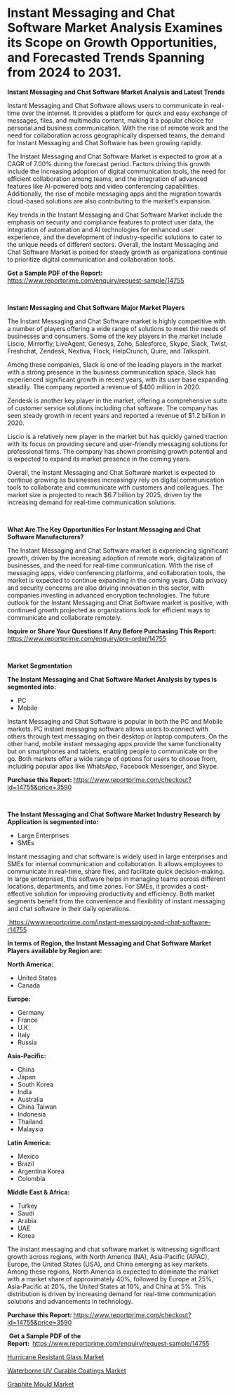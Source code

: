 <p><h1>Instant Messaging and Chat Software Market Analysis Examines its Scope on Growth Opportunities, and Forecasted Trends Spanning from 2024 to 2031.</h1></p><p><strong>Instant Messaging and Chat Software Market Analysis and Latest Trends</strong></p>
<p><p>Instant Messaging and Chat Software allows users to communicate in real-time over the internet. It provides a platform for quick and easy exchange of messages, files, and multimedia content, making it a popular choice for personal and business communication. With the rise of remote work and the need for collaboration across geographically dispersed teams, the demand for Instant Messaging and Chat Software has been growing rapidly.</p><p>The Instant Messaging and Chat Software Market is expected to grow at a CAGR of 7.00% during the forecast period. Factors driving this growth include the increasing adoption of digital communication tools, the need for efficient collaboration among teams, and the integration of advanced features like AI-powered bots and video conferencing capabilities. Additionally, the rise of mobile messaging apps and the migration towards cloud-based solutions are also contributing to the market's expansion.</p><p>Key trends in the Instant Messaging and Chat Software Market include the emphasis on security and compliance features to protect user data, the integration of automation and AI technologies for enhanced user experience, and the development of industry-specific solutions to cater to the unique needs of different sectors. Overall, the Instant Messaging and Chat Software Market is poised for steady growth as organizations continue to prioritize digital communication and collaboration tools.</p></p>
<p><strong>Get a Sample PDF of the Report:&nbsp;</strong> <a href="https://www.reportprime.com/enquiry/request-sample/14755">https://www.reportprime.com/enquiry/request-sample/14755</a></p>
<p>&nbsp;</p>
<p><strong>Instant Messaging and Chat Software Major Market Players</strong></p>
<p><p>The Instant Messaging and Chat Software market is highly competitive with a number of players offering a wide range of solutions to meet the needs of businesses and consumers. Some of the key players in the market include Liscio, Mirrorfly, LiveAgent, Genesys, Zoho, Salesforce, Skype, Slack, Twist, Freshchat, Zendesk, Nextiva, Flock, HelpCrunch, Quire, and Talkspirit.</p><p>Among these companies, Slack is one of the leading players in the market with a strong presence in the business communication space. Slack has experienced significant growth in recent years, with its user base expanding steadily. The company reported a revenue of $400 million in 2020.</p><p>Zendesk is another key player in the market, offering a comprehensive suite of customer service solutions including chat software. The company has seen steady growth in recent years and reported a revenue of $1.2 billion in 2020.</p><p>Liscio is a relatively new player in the market but has quickly gained traction with its focus on providing secure and user-friendly messaging solutions for professional firms. The company has shown promising growth potential and is expected to expand its market presence in the coming years.</p><p>Overall, the Instant Messaging and Chat Software market is expected to continue growing as businesses increasingly rely on digital communication tools to collaborate and communicate with customers and colleagues. The market size is projected to reach $6.7 billion by 2025, driven by the increasing demand for real-time communication solutions.</p></p>
<p>&nbsp;</p>
<p><strong>What Are The Key Opportunities For Instant Messaging and Chat Software Manufacturers?</strong></p>
<p><p>The Instant Messaging and Chat Software market is experiencing significant growth, driven by the increasing adoption of remote work, digitalization of businesses, and the need for real-time communication. With the rise of messaging apps, video conferencing platforms, and collaboration tools, the market is expected to continue expanding in the coming years. Data privacy and security concerns are also driving innovation in this sector, with companies investing in advanced encryption technologies. The future outlook for the Instant Messaging and Chat Software market is positive, with continued growth projected as organizations look for efficient ways to communicate and collaborate remotely.</p></p>
<p><strong>Inquire or Share Your Questions If Any Before Purchasing This Report:</strong> <a href="https://www.reportprime.com/enquiry/pre-order/14755">https://www.reportprime.com/enquiry/pre-order/14755</a></p>
<p>&nbsp;</p>
<p><strong>Market Segmentation</strong></p>
<p><strong>The Instant Messaging and Chat Software Market Analysis by types is segmented into:</strong></p>
<p><ul><li>PC</li><li>Mobile</li></ul></p>
<p><p>Instant Messaging and Chat Software is popular in both the PC and Mobile markets. PC instant messaging software allows users to connect with others through text messaging on their desktop or laptop computers. On the other hand, mobile instant messaging apps provide the same functionality but on smartphones and tablets, enabling people to communicate on the go. Both markets offer a wide range of options for users to choose from, including popular apps like WhatsApp, Facebook Messenger, and Skype.</p></p>
<p><strong>Purchase this Report:&nbsp;</strong><a href="https://www.reportprime.com/checkout?id=14755&price=3590">https://www.reportprime.com/checkout?id=14755&price=3590</a></p>
<p>&nbsp;</p>
<p><strong>The Instant Messaging and Chat Software Market Industry Research by Application is segmented into:</strong></p>
<p><ul><li>Large Enterprises</li><li>SMEs</li></ul></p>
<p><p>Instant messaging and chat software is widely used in large enterprises and SMEs for internal communication and collaboration. It allows employees to communicate in real-time, share files, and facilitate quick decision-making. In large enterprises, this software helps in managing teams across different locations, departments, and time zones. For SMEs, it provides a cost-effective solution for improving productivity and efficiency. Both market segments benefit from the convenience and flexibility of instant messaging and chat software in their daily operations.</p></p>
<p><a href="https://www.reportprime.com/instant-messaging-and-chat-software-r14755">&nbsp;https://www.reportprime.com/instant-messaging-and-chat-software-r14755</a></p>
<p><strong>In terms of Region, the Instant Messaging and Chat Software Market Players available by Region are:</strong></p>
<p>
    <p> <strong> North America: </strong>
        <ul>
            <li>United States</li>
            <li>Canada</li>
        </ul>
        </p> 
    <p> <strong> Europe: </strong>
        <ul>
            <li>Germany</li>
            <li>France</li>
            <li>U.K.</li>
            <li>Italy</li>
            <li>Russia</li>
        </ul>
        </p> 
    <p> <strong> Asia-Pacific: </strong>
        <ul>
            <li>China</li>
            <li>Japan</li>
            <li>South Korea</li>
            <li>India</li>
            <li>Australia</li>
            <li>China Taiwan</li>
            <li>Indonesia</li>
            <li>Thailand</li>
            <li>Malaysia</li>
        </ul>
        </p> 
    <p> <strong> Latin America: </strong>
        <ul>
            <li>Mexico</li>
            <li>Brazil</li>
            <li>Argentina Korea</li>
            <li>Colombia</li>
        </ul>
        </p> 
    <p> <strong> Middle East & Africa: </strong>
        <ul>
            <li>Turkey</li>
            <li>Saudi</li>
            <li>Arabia</li>
            <li>UAE</li>
            <li>Korea</li>
        </ul>
    </p>
    </p>
<p><p>The instant messaging and chat software market is witnessing significant growth across regions, with North America (NA), Asia-Pacific (APAC), Europe, the United States (USA), and China emerging as key markets. Among these regions, North America is expected to dominate the market with a market share of approximately 40%, followed by Europe at 25%, Asia-Pacific at 20%, the United States at 10%, and China at 5%. This distribution is driven by increasing demand for real-time communication solutions and advancements in technology.</p></p>
<p><strong>Purchase this Report: </strong><a href="https://www.reportprime.com/checkout?id=14755&price=3590">https://www.reportprime.com/checkout?id=14755&price=3590</a></p>
<p>&nbsp;<strong>Get a Sample PDF of the Report:&nbsp;&nbsp;</strong><a href="https://www.reportprime.com/enquiry/request-sample/14755">https://www.reportprime.com/enquiry/request-sample/14755</a></p>
<p><strong></strong></p>
<p><p><a href="https://www.linkedin.com/pulse/hurricane-resistant-glass-market-size-trends-growth-outlook-7vz7e?trackingId=02kZrVvcxzQ0fU19esAKXA%3D%3D">Hurricane Resistant Glass Market</a></p><p><a href="https://www.linkedin.com/pulse/waterborne-uv-curable-coatings-market-research-report-yncre?trackingId=83d6%2BflCtTkbULCYJxA1wg%3D%3D">Waterborne UV Curable Coatings Market</a></p><p><a href="https://www.linkedin.com/pulse/graphite-mould-market-size-share-global-analysis-report-2024-u2nke?trackingId=wbNoblANMpHXl2XSseB%2FFg%3D%3D">Graphite Mould Market</a></p></p>